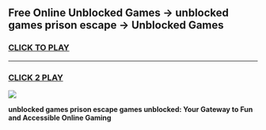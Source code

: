 
## Free Online Unblocked Games → unblocked games prison escape → Unblocked Games
<h3>
<a href="https://premium.freeplayer.one?title=unblocked_games_prison_escape&ref=21F">CLICK TO PLAY</a></h3>
<hr>

<h3>
<a href="https://premium.freeplayer.one?title=unblocked_games_prison_escape&ref=21F">CLICK 2 PLAY</a>
  
</h3>

<a href="https://premium.freeplayer.one?title=unblocked_games_prison_escape&ref=21F/"><img src="https://clearcache.store/games.png"></a>


**unblocked games prison escape games unblocked: Your Gateway to Fun and Accessible Online Gaming**
